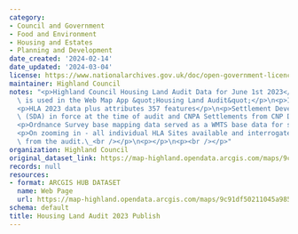 ```yaml
---
category:
- Council and Government
- Food and Environment
- Housing and Estates
- Planning and Development
date_created: '2024-02-14'
date_updated: '2024-03-04'
license: https://www.nationalarchives.gov.uk/doc/open-government-licence/version/3/
maintainer: Highland Council
notes: "<p>Highland Council Housing Land Audit Data for June 1st 2023</p>\n<p>This\
  \ is used in the Web Map App &quot;Housing Land Audit&quot;</p>\n<p>It contains:</p>\n\
  <p>HLA 2023 data plus attributes 357 features</p>\n<p>Settlement Development Areas\
  \ (SDA) in force at the time of audit and CNPA Settlements from CNP Dev plan</p>\n\
  <p>Ordnance Survey base mapping data served as a WMTS base data for speed</p>\n\
  <p>On zooming in - all individual HLA Sites available and interrogateable for attributes\
  \ from the audit.\_<br /></p>\n<p></p>\n<p><br /></p>"
organization: Highland Council
original_dataset_link: https://map-highland.opendata.arcgis.com/maps/9c91df50211045a985ec858f84c57ae0
records: null
resources:
- format: ARCGIS HUB DATASET
  name: Web Page
  url: https://map-highland.opendata.arcgis.com/maps/9c91df50211045a985ec858f84c57ae0
schema: default
title: Housing Land Audit 2023 Publish
---
```

